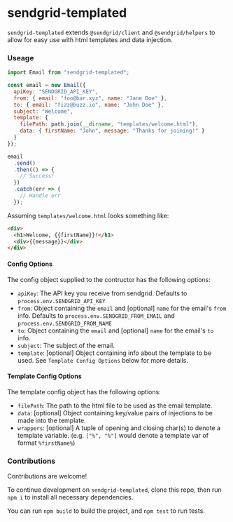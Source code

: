# sendgrid-templated

`sendgrid-templated` extends `@sendgrid/client` and `@sendgrid/helpers` to allow for easy use with html templates and data injection.

### Useage

```js
import Email from "sendgrid-templated";

const email = new Email({
  apiKey: "SENDGRID_API_KEY",
  from: { email: "foo@bar.xyz", name: "Jane Doe" },
  to: { email: "fizz@buzz.io", name: "John Doe" },
  subject: "Welcome",
  template: {
    filePath: path.join(__dirname, "templates/welcome.html"),
    data: { firstName: "John", message: "Thanks for joining!" }
  }
});

email
  .send()
  .then(() => {
    // Success!
  })
  .catch(err => {
    // Handle err
  });
```

Assuming `templates/welcome.html` looks something like:

```html
<div>
  <h1>Welcome, {{firstName}}!</h1>
  <div>{{message}}</div>
</div>
```

#### Config Options

The config object supplied to the contructor has the following options:

* `apiKey`: The API key you receive from sendgrid. Defaults to `process.env.SENDGRID_API_KEY`
* `from`: Object containing the `email` and [optional] `name` for the email's `from` info. Defaults to `process.env.SENDGRID_FROM_EMAIL` and `process.env.SENDGRID_FROM_NAME`
* `to`: Object containing the `email` and [optional] `name` for the email's `to` info.
* `subject`: The subject of the email.
* `template`: [optional] Object containing info about the template to be used. See `Template Config Options` below for more details.

#### Template Config Options

The template config object has the following options:

* `filePath`: The path to the html file to be used as the email template.
* `data`: [optional] Object containing key/value pairs of injections to be made into the template.
* `wrappers`: [optional] A tuple of opening and closing char(s) to denote a template variable. (e.g. `["%", "%"]` would denote a template var of format `%firstName%`)

### Contributions

Contributions are welcome!

To continue development on `sendgrid-templated`, clone this repo, then run `npm i` to install all necessary dependencies.

You can run `npm build` to build the project, and `npm test` to run tests.
